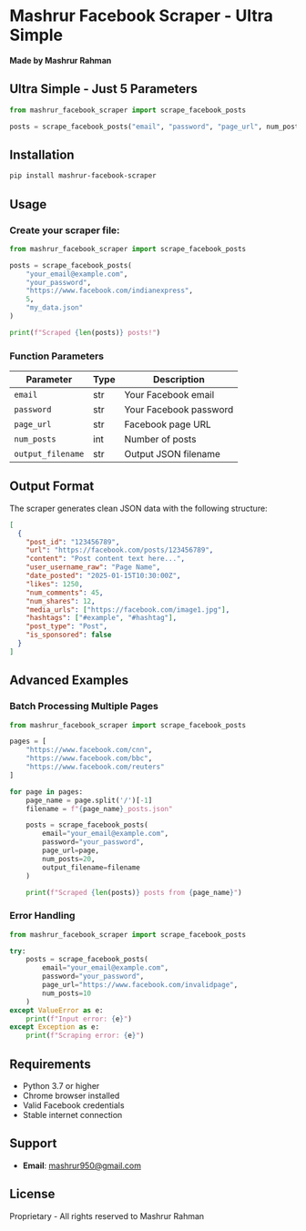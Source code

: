 # Mashrur Facebook Scraper - Ultra Simple

**Made by Mashrur Rahman**

## Ultra Simple - Just 5 Parameters

```python
from mashrur_facebook_scraper import scrape_facebook_posts

posts = scrape_facebook_posts("email", "password", "page_url", num_posts, "output_file.json")
```

## Installation

```bash
pip install mashrur-facebook-scraper
```

## Usage

### Create your scraper file:

```python
from mashrur_facebook_scraper import scrape_facebook_posts

posts = scrape_facebook_posts(
    "your_email@example.com",
    "your_password",
    "https://www.facebook.com/indianexpress",
    5,
    "my_data.json"
)

print(f"Scraped {len(posts)} posts!")
```

### Function Parameters

| Parameter | Type | Description |
|-----------|------|-------------|
| `email` | str | Your Facebook email |
| `password` | str | Your Facebook password |
| `page_url` | str | Facebook page URL |
| `num_posts` | int | Number of posts |
| `output_filename` | str | Output JSON filename |

## Output Format

The scraper generates clean JSON data with the following structure:

```json
[
  {
    "post_id": "123456789",
    "url": "https://facebook.com/posts/123456789",
    "content": "Post content text here...",
    "user_username_raw": "Page Name",
    "date_posted": "2025-01-15T10:30:00Z",
    "likes": 1250,
    "num_comments": 45,
    "num_shares": 12,
    "media_urls": ["https://facebook.com/image1.jpg"],
    "hashtags": ["#example", "#hashtag"],
    "post_type": "Post",
    "is_sponsored": false
  }
]
```

## Advanced Examples

### Batch Processing Multiple Pages
```python
from mashrur_facebook_scraper import scrape_facebook_posts

pages = [
    "https://www.facebook.com/cnn",
    "https://www.facebook.com/bbc",
    "https://www.facebook.com/reuters"
]

for page in pages:
    page_name = page.split('/')[-1]
    filename = f"{page_name}_posts.json"

    posts = scrape_facebook_posts(
        email="your_email@example.com",
        password="your_password",
        page_url=page,
        num_posts=20,
        output_filename=filename
    )

    print(f"Scraped {len(posts)} posts from {page_name}")
```

### Error Handling
```python
from mashrur_facebook_scraper import scrape_facebook_posts

try:
    posts = scrape_facebook_posts(
        email="your_email@example.com",
        password="your_password",
        page_url="https://www.facebook.com/invalidpage",
        num_posts=10
    )
except ValueError as e:
    print(f"Input error: {e}")
except Exception as e:
    print(f"Scraping error: {e}")
```

## Requirements

- Python 3.7 or higher
- Chrome browser installed
- Valid Facebook credentials
- Stable internet connection

## Support

- **Email**: mashrur950@gmail.com

## License

Proprietary - All rights reserved to Mashrur Rahman